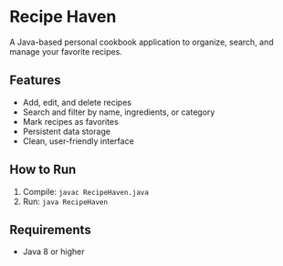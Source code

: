 # Recipe Haven

A Java-based personal cookbook application to organize, search, and manage your favorite recipes.

## Features
- Add, edit, and delete recipes
- Search and filter by name, ingredients, or category
- Mark recipes as favorites
- Persistent data storage
- Clean, user-friendly interface

## How to Run
1. Compile: `javac RecipeHaven.java`
2. Run: `java RecipeHaven`

## Requirements
- Java 8 or higher
